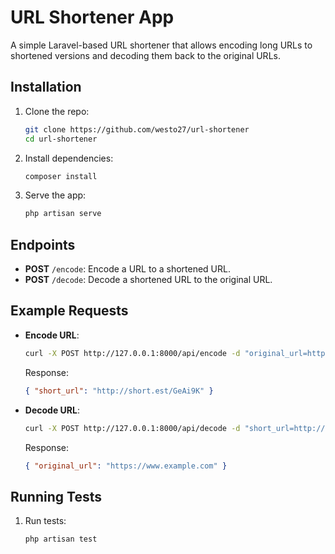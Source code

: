 # URL Shortener App

A simple Laravel-based URL shortener that allows encoding long URLs to shortened versions and decoding them back to the original URLs.

## Installation

1. Clone the repo:

   ```bash
   git clone https://github.com/westo27/url-shortener
   cd url-shortener
   ```

2. Install dependencies:
   ```bash
   composer install
   ```
3. Serve the app:

   ```bash
   php artisan serve
   ```

## Endpoints

- **POST** `/encode`: Encode a URL to a shortened URL.
- **POST** `/decode`: Decode a shortened URL to the original URL.

## Example Requests

- **Encode URL**:

  ```bash
  curl -X POST http://127.0.0.1:8000/api/encode -d "original_url=https://www.example.com?extra-param=1"
  ```

  Response:
  ```json
  { "short_url": "http://short.est/GeAi9K" }
  ```

- **Decode URL**:

  ```bash
  curl -X POST http://127.0.0.1:8000/api/decode -d "short_url=http://short.est/GeAi9K"
  ```

  Response:
  ```json
  { "original_url": "https://www.example.com" }
  ```

## Running Tests

1. Run tests:

   ```bash
   php artisan test
   ```
